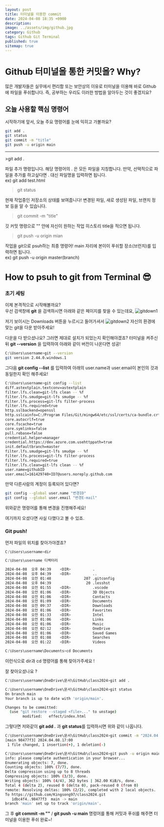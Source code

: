 ```yaml
---
layout: post
title: 터미널을 이용한 commit
date: 2024-04-08 18:35 +0900
description: 
image: ../assets/img/github.jpg
category: Github 
tags: Github Git Terminal
published: true
sitemap: true
---
```


# Github 터미널을 통한 커밋을? Why? 
많은 개발자들은 실무에서 편리함 또는 보안상의 이유로 터미널을 이용해 바로 Github에 파일을 푸쉬합니다. 즉, 공부하는 우리도 이러한 방법을 알아두는 것이 좋겠지요?


## 오늘 사용할 핵심 명령어

시작하기에 앞서, 오늘 주요 명령어를 눈에 익히고 가볼까요?
````bash
git add .   
git status
git commit -m "title"
git push -u origin main
````
<hr/>
>git add .  

파일 추가 명령입니다. 해당 명령어의 . 은 모든 파일을 지칭합니다. 만약, 선택적으로 파일을 추가를 하고싶다면 . 대신 파일명을 입력하면 됩니다.     
ex) git add test.html   

>git status

현재 작업중인 저장소의 상태를 보여줍니다! 변경된 파일, 새로 생성된 파일, 브랜치 정보 등을 알 수 있습니다.

>git commit -m "title" 

깃 커밋 명령으로 "" 안에 자신이 원하는 작업 히스토리 title을 적으면 됩니다.

>git push -u origin mian

작업을 git으로 psuh하는 최종 명령어! main 자리에 본이이 푸쉬할 장소(브런치)를 입력하면 됩니다.<br>
ex) git push -u origin master(branch)



# How to psuh to git from Terminal 😎
### 초기 세팅 ###
이제 본격적으로 시작해볼까요?<br>
우선 검색창에 **git** 을 검색하시면 아래와 같은 페이지를 찾을 수 있는데요,
![gitdown1](https://github.com/Kingsong97/Kingsong97.github.io/assets/161429740/1b951776-e4d1-454b-80eb-418d296ef28e)

저기 보이시는 Downloads 버튼을 누르시고 들어가셔서
![gitdown2](https://github.com/Kingsong97/Kingsong97.github.io/assets/161429740/b72cd120-8136-44cc-bf73-dae683db71a8)
자신의 환경에 맞는 git을 다운 받아주세요!

다운을 다 받으셨나요? 그러면 제대로 설치가 되었는지 확인해야겠죠?
터미널을 켜주신뒤 **git --version** 을 입력하여 아래와 같이 버전이 나온다면 성공!
````bash
C:\Users\username>git --version
git version 2.44.0.windows.1
````
그다음 **git config --list** 를 입력하여 아래의 user.name과 user.email이 본인의 것과 동일한지 확인 해주세요!
````bash
C:\Users\username>git config --list
diff.astextplain.textconv=astextplain
filter.lfs.clean=git-lfs clean -- %f
filter.lfs.smudge=git-lfs smudge -- %f
filter.lfs.process=git-lfs filter-process
filter.lfs.required=true
http.sslbackend=openssl
http.sslcainfo=C:/Program Files/Git/mingw64/etc/ssl/certs/ca-bundle.crt
core.autocrlf=true
core.fscache=true
core.symlinks=false
pull.rebase=false
credential.helper=manager
credential.https://dev.azure.com.usehttppath=true
init.defaultbranch=master
filter.lfs.smudge=git-lfs smudge -- %f
filter.lfs.process=git-lfs filter-process
filter.lfs.required=true
filter.lfs.clean=git-lfs clean -- %f
user.name=githubID
user.email=161429740+ID7@users.noreply.github.com
````

만약 다른사람의 계정이 등록되어 있다면?
````bash
git config --global user.name "변경ID"
git config --global user.email "변경E-mail"
````
위와같은 명령어를 통해 변경을 진행해주세요!

여기까지 오셨다면 사실 다했다고 볼 수 있죠.

### Git push! 

먼저 파일의 위치를 찾아가야겠죠?
````bash
C:\Users\username>dir

C:\Users\username 디렉터리

2024-04-08  오후 04:39    <DIR>          .
2024-04-08  오후 04:39    <DIR>          ..
2024-04-08  오전 01:48               207 .gitconfig
2024-04-08  오후 04:39                20 .lesshst
2024-04-08  오전 01:55    <DIR>          .vscode
2024-04-08  오전 01:06    <DIR>          3D Objects
2024-04-08  오전 01:06    <DIR>          Contacts
2024-04-08  오전 01:09    <DIR>          Documents
2024-04-08  오전 09:37    <DIR>          Downloads
2024-04-08  오전 01:06    <DIR>          Favorites
2024-04-08  오전 01:33    <DIR>          Intel
2024-04-08  오전 01:06    <DIR>          Links
2024-04-08  오전 01:06    <DIR>          Music
2024-04-08  오전 02:12    <DIR>          OneDrive
2024-04-08  오전 01:06    <DIR>          Saved Games
2024-04-08  오전 01:08    <DIR>          Searches
2024-04-08  오전 01:22    <DIR>          Videos

C:\Users\username\Documents>cd Documents
````
이런식으로 dir과 cd 명령어를 통해 찾아가주세요 ! 

잘 찾아오셨나요 ? 
````bash
C:\Users\username\OneDrive\문서\GitHub\class2024>git add .

C:\Users\username\OneDrive\문서\GitHub\class2024>git status
On branch main
Your branch is up to date with 'origin/main'.

Changes to be committed:
  (use "git restore --staged <file>..." to unstage)
        modified:   effect/index.html
````
그렇다면 저와같이 **git add .** 과 **git status**를 입력하시면 위와 같이 나옵니다. 
````bash
C:\Users\username\OneDrive\문서\GitHub\class2024>git commit -m "2024.04.08.17:00"
[main 98477f3] 2024.04.08.17:00
 1 file changed, 1 insertion(+), 1 deletion(-)

C:\Users\username\OneDrive\문서\GitHub\class2024>git push -u origin main
info: please complete authentication in your browser...
Enumerating objects: 7, done.
Counting objects: 100% (7/7), done.
Delta compression using up to 8 threads
Compressing objects: 100% (3/3), done.
Writing objects: 100% (4/4), 362 bytes | 362.00 KiB/s, done.
Total 4 (delta 2), reused 0 (delta 0), pack-reused 0 (from 0)
remote: Resolving deltas: 100% (2/2), completed with 2 local objects.
To https://github.com/Kingsong97/class2024.git
   1dbc4f4..98477f3  main -> main
branch 'main' set up to track 'origin/main'.
````
그 후 **git commit -m ""** / **git push -u main** 명렁어를 통해 커밋과 푸쉬를 해주면 터미널을 이용한 푸쉬 완료~!


